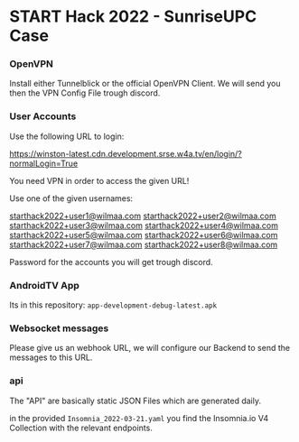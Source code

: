 # START Hack 2022 - SunriseUPC Case

### OpenVPN
Install either Tunnelblick or the official OpenVPN Client. We will send you then the VPN Config File trough discord.

### User Accounts
Use the following URL to login:

https://winston-latest.cdn.development.srse.w4a.tv/en/login/?normalLogin=True

You need VPN in order to access the given URL!

Use one of the given usernames:

starthack2022+user1@wilmaa.com
starthack2022+user2@wilmaa.com
starthack2022+user3@wilmaa.com
starthack2022+user4@wilmaa.com
starthack2022+user5@wilmaa.com
starthack2022+user6@wilmaa.com
starthack2022+user7@wilmaa.com
starthack2022+user8@wilmaa.com

Password for the accounts you will get trough discord.

### AndroidTV App
Its in this repository: `app-development-debug-latest.apk`

### Websocket messages
Please give us an webhook URL, we will configure our Backend to send the messages to this URL.

### api
The "API" are basically static JSON Files which are generated daily.

in the provided `Insomnia_2022-03-21.yaml` you find the Insomnia.io V4 Collection with the relevant endpoints.

